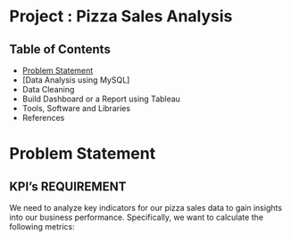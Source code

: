 # Project : Pizza Sales Analysis
## Table of Contents
- [Problem Statement](https://github.com/Rajshekar46/Pizza-Sales/edit/main/README.md#problem-statement)
- [Data Analysis using MySQL]
- Data Cleaning
- Build Dashboard or a Report using Tableau
- Tools, Software and Libraries
- References
# Problem Statement
## KPI’s REQUIREMENT
We need to analyze key indicators for our pizza sales data to gain insights into our business performance. Specifically, we want to calculate the following metrics:
